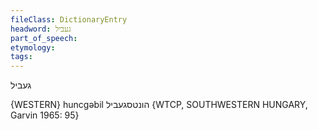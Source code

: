 ```yaml
---
fileClass: DictionaryEntry
headword: געביל
part_of_speech: 
etymology: 
tags: 
---
```

געביל

{WESTERN}
huncgəbil הונטסגעביל {WTCP, SOUTHWESTERN HUNGARY, Garvin 1965: 95}
